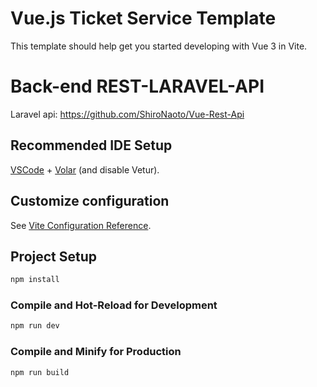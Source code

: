 # Vue.js Ticket Service Template

This template should help get you started developing with Vue 3 in Vite.

# Back-end REST-LARAVEL-API

Laravel api: https://github.com/ShiroNaoto/Vue-Rest-Api

## Recommended IDE Setup

[VSCode](https://code.visualstudio.com/) + [Volar](https://marketplace.visualstudio.com/items?itemName=Vue.volar) (and disable Vetur).

## Customize configuration

See [Vite Configuration Reference](https://vitejs.dev/config/).

## Project Setup

```sh
npm install
```

### Compile and Hot-Reload for Development

```sh
npm run dev
```

### Compile and Minify for Production

```sh
npm run build
```
